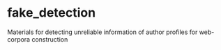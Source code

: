 # fake_detection
Materials for detecting unreliable information of author profiles for web-corpora construction
